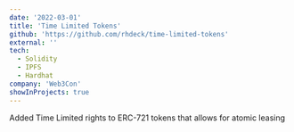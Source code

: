 ```yaml
---
date: '2022-03-01'
title: 'Time Limited Tokens'
github: 'https://github.com/rhdeck/time-limited-tokens'
external: ''
tech:
  - Solidity
  - IPFS
  - Hardhat
company: 'Web3Con'
showInProjects: true
---
```


Added Time Limited rights to ERC-721 tokens that allows for atomic leasing

